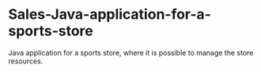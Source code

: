 # Sales-Java-application-for-a-sports-store
Java application for a sports store, where it is possible to manage the store resources.
